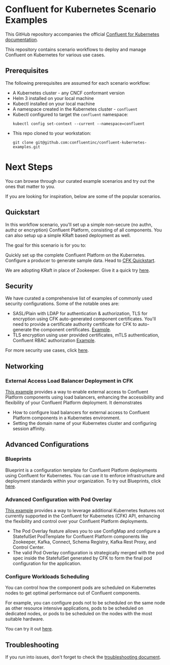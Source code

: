 # Confluent for Kubernetes Scenario Examples

This GitHub repository accompanies the official [Confluent for Kubernetes documentation](https://docs.confluent.io/operator/current/overview.html).

This repository contains scenario workflows to deploy and manage Confluent
on Kubernetes for various use cases.

## Prerequisites

The following prerequisites are assumed for each scenario workflow:

* A Kubernetes cluster - any CNCF conformant version
* Helm 3 installed on your local machine
* Kubectl installed on your local machine
* A namespace created in the Kubernetes cluster - `confluent`
* Kubectl configured to target the `confluent` namespace:
  ```
  kubectl config set-context --current --namespace=confluent
  ```
* This repo cloned to your workstation:
  ```
  git clone git@github.com:confluentinc/confluent-kubernetes-examples.git
  ```

# Next Steps
You can browse through our curated example scenarios and try out the ones that matter to you. 

If you are looking for inspiration, below are some of the popular scenarios. 

## Quickstart
In this workflow scenario, you'll set up a simple non-secure (no authn, authz or encryption) Confluent Platform, consisting of all components. You can also setup up a simple KRaft based deployment as well.

The goal for this scenario is for you to:

Quickly set up the complete Confluent Platform on the Kubernetes.
Configure a producer to generate sample data.
Head to [CFK Quickstart](https://github.com/confluentinc/confluent-kubernetes-examples/tree/master/quickstart-deploy).

We are adopting KRaft in place of Zookeeper. Give it a quick try [here](https://github.com/confluentinc/confluent-kubernetes-examples/tree/master/quickstart-deploy/kraft-quickstart). 

## Security
We have curated a comprehensive list of examples of commonly used security configurations. Some of the notable ones are:

* SASL/Plain with LDAP for authentication & authorization, TLS for encryption using CFK auto-generated component certificates. You'll need to provide a certificate authority certificate for CFK to auto-generate the component certificates. [Example](https://github.com/confluentinc/confluent-kubernetes-examples/tree/master/security/production-secure-deploy-auto-gen-certs).
* TLS encryption using user provided certificates, mTLS authentication, Confluent RBAC authorization [Example](https://github.com/confluentinc/confluent-kubernetes-examples/tree/master/security/internal_external-tls_mtls_confluent-rbac).

For more security use cases, click [here](https://github.com/confluentinc/confluent-kubernetes-examples/tree/master/security/).

## Networking
### External Access Load Balancer Deployment in CFK
[This example](https://github.com/confluentinc/confluent-kubernetes-examples/tree/master/networking/external-access-load-balancer-deploy) provides a way to enable external access to Confluent Platform components using load balancers, enhancing the accessibility and flexibility of your Confluent Platform deployment. It demonstrates
* How to configure load balancers for external access to Confluent Platform components in a Kubernetes environment.
* Setting the domain name of your Kubernetes cluster and configuring session affinity.

## Advanced Configurations
### Blueprints
Blueprint is a configuration template for Confluent Platform deployments using Confluent for Kubernetes. You can use it to enforce infrastructure and deployment standards within your organization. To try out Blueprints, click [here](https://github.com/confluentinc/confluent-kubernetes-examples/tree/master/blueprints).

### Advanced Configuration with Pod Overlay 
[This example](https://github.com/confluentinc/confluent-kubernetes-examples/tree/master/advanced-configuration/pod-overlay) provides a way to leverage additional Kubernetes features not currently supported in the Confluent for Kubernetes (CFK) API, enhancing the flexibility and control over your Confluent Platform deployments.

* The Pod Overlay feature allows you to use ConfigMap and configure a StatefulSet PodTemplate for Confluent Platform components like Zookeeper, Kafka, Connect, Schema Registry, Kafka Rest Proxy, and Control Center.
* The valid Pod Overlay configuration is strategically merged with the pod spec inside the StatefulSet generated by CFK to form the final pod configuration for the application.

### Configure Workloads Scheduling
You can control how the component pods are scheduled on Kubernetes nodes to get optimal performance out of Confluent components. 

For example, you can configure pods not to be scheduled on the same node as other resource intensive applications, pods to be scheduled on dedicated nodes, or pods to be scheduled on the nodes with the most suitable hardware. 

You can try it out [here](https://github.com/confluentinc/confluent-kubernetes-examples/tree/master/scheduling/pod-scheduling). 

## Troubleshooting
If you run into issues, don't forget to check the [troubleshooting document](https://github.com/confluentinc/confluent-kubernetes-examples/blob/master/troubleshooting/README.md). 